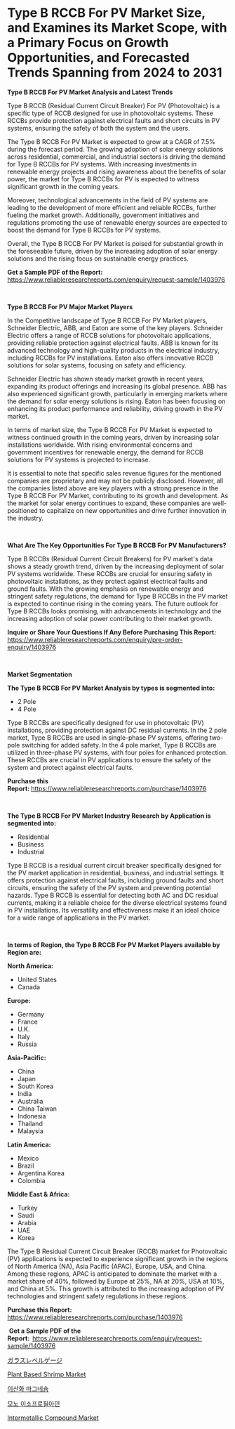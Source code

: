 <p><h1>Type B RCCB For PV Market Size, and Examines its Market Scope, with a Primary Focus on Growth Opportunities, and Forecasted Trends Spanning from 2024 to 2031</h1></p><p><strong>Type B RCCB For PV Market Analysis and Latest Trends</strong></p>
<p><p>Type B RCCB (Residual Current Circuit Breaker) For PV (Photovoltaic) is a specific type of RCCB designed for use in photovoltaic systems. These RCCBs provide protection against electrical faults and short circuits in PV systems, ensuring the safety of both the system and the users.</p><p>The Type B RCCB For PV Market is expected to grow at a CAGR of 7.5% during the forecast period. The growing adoption of solar energy solutions across residential, commercial, and industrial sectors is driving the demand for Type B RCCBs for PV systems. With increasing investments in renewable energy projects and rising awareness about the benefits of solar power, the market for Type B RCCBs for PV is expected to witness significant growth in the coming years.</p><p>Moreover, technological advancements in the field of PV systems are leading to the development of more efficient and reliable RCCBs, further fueling the market growth. Additionally, government initiatives and regulations promoting the use of renewable energy sources are expected to boost the demand for Type B RCCBs for PV systems.</p><p>Overall, the Type B RCCB For PV Market is poised for substantial growth in the foreseeable future, driven by the increasing adoption of solar energy solutions and the rising focus on sustainable energy practices.</p></p>
<p><strong>Get a Sample PDF of the Report:&nbsp;</strong> <a href="https://www.reliableresearchreports.com/enquiry/request-sample/1403976">https://www.reliableresearchreports.com/enquiry/request-sample/1403976</a></p>
<p>&nbsp;</p>
<p><strong>Type B RCCB For PV Major Market Players</strong></p>
<p><p>In the Competitive landscape of Type B RCCB For PV Market players, Schneider Electric, ABB, and Eaton are some of the key players. Schneider Electric offers a range of RCCB solutions for photovoltaic applications, providing reliable protection against electrical faults. ABB is known for its advanced technology and high-quality products in the electrical industry, including RCCBs for PV installations. Eaton also offers innovative RCCB solutions for solar systems, focusing on safety and efficiency.</p><p>Schneider Electric has shown steady market growth in recent years, expanding its product offerings and increasing its global presence. ABB has also experienced significant growth, particularly in emerging markets where the demand for solar energy solutions is rising. Eaton has been focusing on enhancing its product performance and reliability, driving growth in the PV market.</p><p>In terms of market size, the Type B RCCB For PV Market is expected to witness continued growth in the coming years, driven by increasing solar installations worldwide. With rising environmental concerns and government incentives for renewable energy, the demand for RCCB solutions for PV systems is projected to increase.</p><p>It is essential to note that specific sales revenue figures for the mentioned companies are proprietary and may not be publicly disclosed. However, all the companies listed above are key players with a strong presence in the Type B RCCB For PV Market, contributing to its growth and development. As the market for solar energy continues to expand, these companies are well-positioned to capitalize on new opportunities and drive further innovation in the industry.</p></p>
<p>&nbsp;</p>
<p><strong>What Are The Key Opportunities For Type B RCCB For PV Manufacturers?</strong></p>
<p><p>Type B RCCBs (Residual Current Circuit Breakers) for PV market's data shows a steady growth trend, driven by the increasing deployment of solar PV systems worldwide. These RCCBs are crucial for ensuring safety in photovoltaic installations, as they protect against electrical faults and ground faults. With the growing emphasis on renewable energy and stringent safety regulations, the demand for Type B RCCBs in the PV market is expected to continue rising in the coming years. The future outlook for Type B RCCBs looks promising, with advancements in technology and the increasing adoption of solar power contributing to their market growth.</p></p>
<p><strong>Inquire or Share Your Questions If Any Before Purchasing This Report:</strong> <a href="https://www.reliableresearchreports.com/enquiry/pre-order-enquiry/1403976">https://www.reliableresearchreports.com/enquiry/pre-order-enquiry/1403976</a></p>
<p>&nbsp;</p>
<p><strong>Market Segmentation</strong></p>
<p><strong>The Type B RCCB For PV Market Analysis by types is segmented into:</strong></p>
<p><ul><li>2 Pole</li><li>4 Pole</li></ul></p>
<p><p>Type B RCCBs are specifically designed for use in photovoltaic (PV) installations, providing protection against DC residual currents. In the 2 pole market, Type B RCCBs are used in single-phase PV systems, offering two-pole switching for added safety. In the 4 pole market, Type B RCCBs are utilized in three-phase PV systems, with four poles for enhanced protection. These RCCBs are crucial in PV applications to ensure the safety of the system and protect against electrical faults.</p></p>
<p><strong>Purchase this Report:&nbsp;</strong><a href="https://www.reliableresearchreports.com/purchase/1403976">https://www.reliableresearchreports.com/purchase/1403976</a></p>
<p>&nbsp;</p>
<p><strong>The Type B RCCB For PV Market Industry Research by Application is segmented into:</strong></p>
<p><ul><li>Residential</li><li>Business</li><li>Industrial</li></ul></p>
<p><p>Type B RCCB is a residual current circuit breaker specifically designed for the PV market application in residential, business, and industrial settings. It offers protection against electrical faults, including ground faults and short circuits, ensuring the safety of the PV system and preventing potential hazards. Type B RCCB is essential for detecting both AC and DC residual currents, making it a reliable choice for the diverse electrical systems found in PV installations. Its versatility and effectiveness make it an ideal choice for a wide range of applications in the PV market.</p></p>
<p>&nbsp;</p>
<p><strong>In terms of Region, the Type B RCCB For PV Market Players available by Region are:</strong></p>
<p>
    <p> <strong> North America: </strong>
        <ul>
            <li>United States</li>
            <li>Canada</li>
        </ul>
        </p> 
    <p> <strong> Europe: </strong>
        <ul>
            <li>Germany</li>
            <li>France</li>
            <li>U.K.</li>
            <li>Italy</li>
            <li>Russia</li>
        </ul>
        </p> 
    <p> <strong> Asia-Pacific: </strong>
        <ul>
            <li>China</li>
            <li>Japan</li>
            <li>South Korea</li>
            <li>India</li>
            <li>Australia</li>
            <li>China Taiwan</li>
            <li>Indonesia</li>
            <li>Thailand</li>
            <li>Malaysia</li>
        </ul>
        </p> 
    <p> <strong> Latin America: </strong>
        <ul>
            <li>Mexico</li>
            <li>Brazil</li>
            <li>Argentina Korea</li>
            <li>Colombia</li>
        </ul>
        </p> 
    <p> <strong> Middle East & Africa: </strong>
        <ul>
            <li>Turkey</li>
            <li>Saudi</li>
            <li>Arabia</li>
            <li>UAE</li>
            <li>Korea</li>
        </ul>
    </p>
    </p>
<p><p>The Type B Residual Current Circuit Breaker (RCCB) market for Photovoltaic (PV) applications is expected to experience significant growth in the regions of North America (NA), Asia Pacific (APAC), Europe, USA, and China. Among these regions, APAC is anticipated to dominate the market with a market share of 40%, followed by Europe at 25%, NA at 20%, USA at 10%, and China at 5%. This growth is attributed to the increasing adoption of PV technologies and stringent safety regulations in these regions.</p></p>
<p><strong>Purchase this Report: </strong><a href="https://www.reliableresearchreports.com/purchase/1403976">https://www.reliableresearchreports.com/purchase/1403976</a></p>
<p>&nbsp;<strong>Get a Sample PDF of the Report:&nbsp;&nbsp;</strong><a href="https://www.reliableresearchreports.com/enquiry/request-sample/1403976">https://www.reliableresearchreports.com/enquiry/request-sample/1403976</a></p>
<p><strong></strong></p>
<p><p><a href="https://medium.com/@andrade7361/%E3%82%AC%E3%83%A9%E3%82%B9%E3%83%AC%E3%83%99%E3%83%AB%E8%A8%88%E5%99%A8%E5%B8%82%E5%A0%B4-%E5%B8%82%E5%A0%B4%E3%82%B7%E3%82%A7%E3%82%A2-%E5%B8%82%E5%A0%B4%E3%83%88%E3%83%AC%E3%83%B3%E3%83%89-%E3%81%8A%E3%82%88%E3%81%B3%E5%B0%86%E6%9D%A5%E3%81%AE%E6%88%90%E9%95%B7%E3%82%92%E6%8E%A2%E3%82%8B-642388584e79">ガラスレベルゲージ</a></p><p><a href="https://github.com/okotobwrhuteie/Market-Research-Report-List-1/blob/main/plant-based-shrimp-market.md">Plant Based Shrimp Market</a></p><p><a href="https://medium.com/@hxzi07639916/%EB%A7%88%EA%B7%B8%EB%84%A4%EC%8A%98-%EB%91%98%EC%9D%B4%EC%82%B0%ED%99%94%EB%AC%BC-%EC%8B%9C%EC%9E%A5-%EA%B7%9C%EB%AA%A8-%EC%8B%9C%EC%9E%A5-%EC%A0%84%EB%A7%9D-%EB%B0%8F-%EC%8B%9C%EC%9E%A5-%EC%98%88%EC%B8%A1-2024%EB%85%84%EB%B6%80%ED%84%B0-2031%EB%85%84%EA%B9%8C%EC%A7%80-1ecb176a8878">이산화 마그네슘</a></p><p><a href="https://medium.com/@dolphinka10/%EB%AA%A8%EB%85%B8-%EC%9D%B4%EC%86%8C%ED%94%84%EB%A1%9C%ED%95%84%EC%95%84%EB%AF%BC-%EC%8B%9C%EC%9E%A5-%EC%A7%80%ED%91%9C-%ED%95%B4%EB%8F%85-%EC%8B%9C%EC%9E%A5-%EC%A0%90%EC%9C%A0%EC%9C%A8-%ED%8A%B8%EB%A0%8C%EB%93%9C-%EB%B0%8F-%EC%84%B1%EC%9E%A5-%EC%96%91%EC%83%81-fa8f7234ad4e">모노 이소프로필아민</a></p><p><a href="https://view.publitas.com/reportprime-1/decoding-the-intermetallic-compound-market-a-deep-dive-into-the-latest-market-trends-market-segmentation-and-competitive-analysis/">Intermetallic Compound Market</a></p></p>